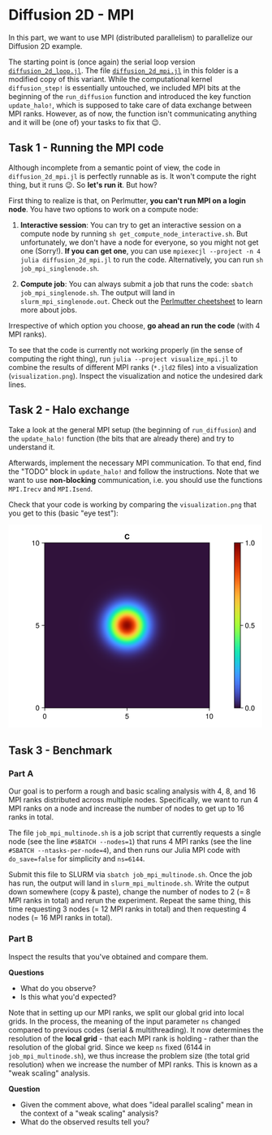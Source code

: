 # Diffusion 2D - MPI

In this part, we want to use MPI (distributed parallelism) to parallelize our Diffusion 2D example.

The starting point is (once again) the serial loop version [`diffusion_2d_loop.jl`](./../diffusion_2d/diffusion_2d_loop.jl). The file [`diffusion_2d_mpi.jl`](./diffusion_2d_mpi.jl) in this folder is a modified copy of this variant. While the computational kernel `diffusion_step!` is essentially untouched, we included MPI bits at the beginning of the `run_diffusion` function and introduced the key function `update_halo!`, which is supposed to take care of data exchange between MPI ranks. However, as of now, the function isn't communicating anything and it will be (one of) your tasks to fix that 😉.


## Task 1 - Running the MPI code

Although incomplete from a semantic point of view, the code in `diffusion_2d_mpi.jl` is perfectly runnable as is. It won't compute the right thing, but it runs 😉. So **let's run it**. But how?

First thing to realize is that, on Perlmutter, **you can't run MPI on a login node**. You have two options to work on a compute node:

1) **Interactive session**: You can try to get an interactive session on a compute node by running `sh get_compute_node_interactive.sh`. But unfortunately, we don't have a node for everyone, so you might not get one (Sorry!). **If you can get one**, you can use `mpiexecjl --project -n 4 julia diffusion_2d_mpi.jl` to run the code. Alternatively, you can run `sh job_mpi_singlenode.sh`.

2) **Compute job**: You can always submit a job that runs the code: `sbatch job_mpi_singlenode.sh`. The output will land in `slurm_mpi_singlenode.out`. Check out the [Perlmutter cheetsheet](../../help/perlmutter_cheatsheet.md) to learn more about jobs.

Irrespective of which option you choose, **go ahead an run the code** (with 4 MPI ranks).

To see that the code is currently not working properly (in the sense of computing the right thing), run `julia --project visualize_mpi.jl` to combine the results of different MPI ranks (`*.jld2` files) into a visualization (`visualization.png`). Inspect the visualization and notice the undesired dark lines.

## Task 2 - Halo exchange

Take a look at the general MPI setup (the beginning of `run_diffusion`) and the `update_halo!` function (the bits that are already there) and try to understand it.

Afterwards, implement the necessary MPI communication. To that end, find the "TODO" block in `update_halo!` and follow the instructions. Note that we want to use **non-blocking** communication, i.e. you should use the functions `MPI.Irecv` and `MPI.Isend`.

Check that your code is working by comparing the `visualization.png` that you get to this (basic "eye test"):

<img src="./solution/visualization.png" width=500px>

## Task 3 - Benchmark

### Part A

Our goal is to perform a rough and basic scaling analysis with 4, 8, and 16 MPI ranks distributed across multiple nodes. Specifically, we want to run 4 MPI ranks on a node and increase the number of nodes to get up to 16 ranks in total.

The file `job_mpi_multinode.sh` is a job script that currently requests a single node (see the line `#SBATCH --nodes=1`) that runs 4 MPI ranks (see the line `#SBATCH --ntasks-per-node=4`), and then runs our Julia MPI code with `do_save=false` for simplicity and `ns=6144`.

Submit this file to SLURM via `sbatch job_mpi_multinode.sh`. Once the job has run, the output will land in `slurm_mpi_multinode.sh`. Write the output down somewhere (copy & paste), change the number of nodes to 2 (= 8 MPI ranks in total) and rerun the experiment. Repeat the same thing, this time requesting 3 nodes (= 12 MPI ranks in total) and then requesting 4 nodes (= 16 MPI ranks in total).

### Part B

Inspect the results that you've obtained and compare them.

**Questions**
* What do you observe?
* Is this what you'd expected?

Note that in setting up our MPI ranks, we split our global grid into local grids. In the process, the meaning of the input parameter `ns` changed compared to previous codes (serial & multithreading). It now determines the resolution of the **local grid**  - that each MPI rank is holding - rather than the resolution of the global grid. Since we keep `ns` fixed (6144 in `job_mpi_multinode.sh`), we thus increase the problem size (the total grid resolution) when we increase the number of MPI ranks. This is known as a "weak scaling" analysis.

**Question**

* Given the comment above, what does "ideal parallel scaling" mean in the context of a "weak scaling" analysis?
* What do the observed results tell you?
